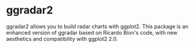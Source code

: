 # ggradar2
ggradar2 allows you to build radar charts with ggplot2. This package is an enhanced version of ggradar based on Ricardo Bion's code, with new aesthetics and compatibility with ggplot2 2.0.

